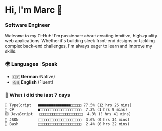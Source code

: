 # Hi, I'm Marc 👋 
### Software Engineer

Welcome to my GitHub! I'm passionate about creating intuitive, high-quality web applications. Whether it's building sleek front-end designs or tackling complex back-end challenges, I'm always eager to learn and improve my skills.  

### 🌍 Languages I Speak  
- 🇩🇪 **German** (Native)  
- 🇬🇧 **English** (Fluent)

### 🤯 What I did the last 7 days

```
🔷 TypeScript   ■■■■■■■■■■■■■■■□□□□□ 77.5% (12 hrs 26 mins)
🔷 C#           ■□□□□□□□□□□□□□□□□□□□  7.2% (1 hrs 9 mins)
🟨 JavaScript   □□□□□□□□□□□□□□□□□□□□  4.3% (0 hrs 41 mins)
📄 JSON         □□□□□□□□□□□□□□□□□□□□  3.6% (0 hrs 34 mins)
📄 Bash         □□□□□□□□□□□□□□□□□□□□  2.4% (0 hrs 22 mins)
```